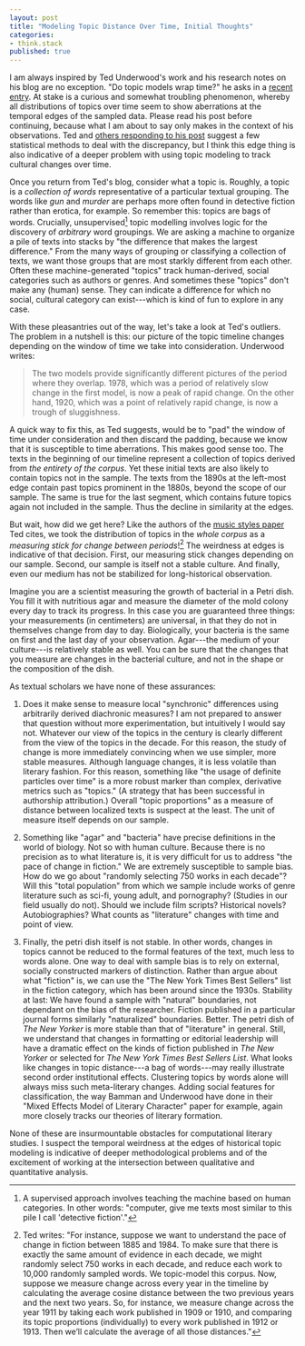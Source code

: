 ```yaml
---
layout: post
title: "Modeling Topic Distance Over Time, Initial Thoughts"
categories:
- think.stack
published: true
---
```


I am always inspired by Ted Underwood's work and his research notes on his
blog are no exception. "Do topic models wrap time?" he asks in a [recent
entry](https://tedunderwood.com/2018/07/26/do-topic-models-warp-time/). At
stake is a curious and somewhat troubling phenomenon, whereby all
distributions of topics over time seem to show aberrations at the temporal
edges of the sampled data. Please read his post before continuing, because
what I am about to say only makes in the context of his observations. Ted and
[others responding to his
post](https://twitter.com/Ted_Underwood/status/1022443291462258689) suggest a
few statistical methods to deal with the discrepancy, but I think this edge
thing is also indicative of a deeper problem with using topic modeling to
track cultural changes over time.

Once you return from Ted's blog, consider what a topic is. Roughly, a topic is
a *collection of words* representative of a particular textual grouping. The
words like *gun* and *murder* are perhaps more often found in detective
fiction rather than erotica, for example. So remember this: topics are bags of
words. Crucially, unsupervised[^1] topic modelling involves logic for the
discovery of *arbitrary* word groupings. We are asking a machine to organize a
pile of texts into stacks by "the difference that makes the largest
difference." From the many ways of grouping or classifying a collection of
texts, we want those groups that are most starkly different from each other.
Often these machine-generated "topics" track human-derived, social categories
such as authors or genres. And sometimes these "topics" don't make any (human)
sense. They can indicate a difference for which no social, cultural category
can exist---which is kind of fun to explore in any case.

With these pleasantries out of the way, let's take a look at Ted's outliers.
The problem in a nutshell is this: our picture of the topic timeline changes
depending on the window of time we take into consideration. Underwood writes:

> The two models provide significantly different pictures of the period where
> they overlap. 1978, which was a period of relatively slow change in the
> first model, is now a peak of rapid change. On the other hand, 1920, which
> was a point of relatively rapid change, is now a trough of sluggishness.

A quick way to fix this, as Ted suggests, would be to "pad" the window of time
under consideration and then discard the padding, because we know that it is
susceptible to time aberrations. This makes good sense too. The texts in the
beginning of our timeline represent a collection of topics derived from *the
entirety of the corpus*. Yet these initial texts are also likely to contain
topics not in the sample. The texts from the 1890s at the left-most edge
contain past topics prominent in the 1880s, beyond the scope of our sample.
The same is true for the last segment, which contains future topics again not
included in the sample. Thus the decline in similarity at the edges.

But wait, how did we get here? Like the authors of the [music styles paper](
http://rsos.royalsocietypublishing.org/content/2/5/150081) Ted cites, we took
the distribution of topics in the *whole corpus* as a *measuring stick for
change between periods*![^2] The weirdness at edges is indicative of that
decision. First, our measuring stick changes depending on our sample. Second,
our sample is itself not a stable culture. And finally, even our medium has
not be stabilized for long-historical observation.

Imagine you are a scientist measuring the growth of bacterial in a Petri dish.
You fill it with nutritious agar and measure the diameter of the mold colony
every day to track its progress. In this case you are guaranteed three things:
your measurements (in centimeters) are universal, in that they do not in
themselves change from day to day. Biologically, your bacteria is the same on
first and the last day of your observation. Agar---the medium of your
culture---is relatively stable as well. You can be sure that the changes that
you measure are changes in the bacterial culture, and not in the shape or the
composition of the dish.

As textual scholars we have none of these assurances:

1. Does it make sense to measure local "synchronic" differences using
   arbitrarily derived diachronic measures? I am not prepared to answer that
question without more experimentation, but intuitively I would say not.
Whatever our view of the topics in the century is clearly different from the
view of the topics in the decade. For this reason, the study of change is more
immediately convincing when we use simpler, more stable measures.  Although
language changes, it is less volatile than literary fashion. For this reason,
something like "the usage of definite particles over time" is a more robust
marker than complex, derivative metrics such as "topics." (A strategy that has
been successful in authorship attribution.)  Overall "topic proportions" as a
measure of distance between localized texts is suspect at the least. The unit
of measure itself depends on our sample.

2. Something like "agar" and "bacteria" have precise definitions in the world
   of biology. Not so with human culture. Because there is no precision as to
what literature is, it is very difficult for us to address "the pace of change
in fiction." We are extremely susceptible to sample bias. How do we go about
"randomly selecting 750 works in each decade"? Will this "total population"
from which we sample include works of genre literature such as sci-fi, young
adult, and pornography? (Studies in our field usually do not). Should we
include film scripts? Historical novels? Autobiographies? What counts as
"literature" changes with time and point of view.

3. Finally, the petri dish itself is not stable. In other words, changes in
   topics cannot be reduced to the formal features of the text, much less to
words alone. One way to deal with sample bias is to rely on external, socially
constructed markers of distinction. Rather than argue about what "fiction" is,
we can use the "The New York Times Best Sellers" list in the fiction category,
which has been around since the 1930s. Stability at last: We have found a
sample with "natural" boundaries, not dependant on the bias of the researcher.
Fiction published in a particular journal forms similarly "naturalized"
boundaries. Better. The petri dish of *The New Yorker* is more stable than
that of "literature" in general.  Still, we understand that changes in
formatting or editorial leadership will have a dramatic effect on the kinds of
fiction published in *The New Yorker* or selected for *The New York Times Best
Sellers List*.  What looks like changes in topic distance---a bag of
words---may really illustrate second order institutional effects. Clustering
topics by words alone will always miss such meta-literary changes. Adding
social features for classification, the way Bamman and Underwood have done in
their "Mixed Effects Model of Literary Character" paper for example, again
more closely tracks our theories of literary formation.

None of these are insurmountable obstacles for computational literary studies.
I suspect the temporal weirdness at the edges of historical topic modeling is
indicative of deeper methodological problems and of the excitement of working
at the intersection between qualitative and quantitative analysis.

[^1]: A supervised approach involves teaching the machine based on human categories. In other words: "computer, give me texts most similar to this pile I call 'detective fiction'."

[^2]: Ted writes: "For instance, suppose we want to understand the pace of change in fiction between 1885 and 1984. To make sure that there is exactly the same amount of evidence in each decade, we might randomly select 750 works in each decade, and reduce each work to 10,000 randomly sampled words. We topic-model this corpus. Now, suppose we measure change across every year in the timeline by calculating the average cosine distance between the two previous years and the next two years. So, for instance, we measure change across the year 1911 by taking each work published in 1909 or 1910, and comparing its topic proportions (individually) to every work published in 1912 or 1913. Then we’ll calculate the average of all those distances."

